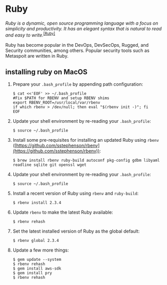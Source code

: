 # Ruby
_Ruby is a dynamic, open source programming language with a focus on simplicity and productivity. It has an elegant syntax that is natural to read and easy to write._<sup>[[Ruby]](https://www.ruby-lang.org/en/)</sup>

Ruby has become popular in the DevOps, DevSecOps, Rugged, and Security communities, among others.  Popular security tools such as Metaspoit are written in Ruby.

## installing ruby on MacOS
1. Prepare your `.bash_profile` by appending path configuration:

	```
	$ cat <<'EOF' >> ~/.bash_profile
	#Fix $PATH for RBENV and setup RBENV shims
	export RBENV_ROOT=/usr/local/var/rbenv
	if which rbenv > /dev/null; then eval "$(rbenv init -)"; fi
	EOF
	```

2. Update your shell environment by re-reading your `.bash_profile`:

	```
	$ source ~/.bash_profile
	```

3. Install some pre-requisites for installing an updated Ruby using `rbenv` ([https://github.com/sstephenson/rbenv](https://github.com/sstephenson/rbenv)):

	```
	$ brew install rbenv ruby-build autoconf pkg-config gdbm libyaml readline sqlite git openssl wget
	```

4. Update your shell environment by re-reading your `.bash_profile`:

	```
	$ source ~/.bash_profile
	```

5. Install a recent version of Ruby using `rbenv` and `ruby-build`:

	```
	$ rbenv install 2.3.4
	```

6. Update `rbenv` to make the latest Ruby available:

	```
	$ rbenv rehash
	```

7. Set the latest installed version of Ruby as the global default:

	```
	$ rbenv global 2.3.4
	```

8. Update a few more things:

	```
	$ gem update --system
	$ rbenv rehash
	$ gem install aws-sdk
	$ gem install pry
	$ rbenv rehash
	```
